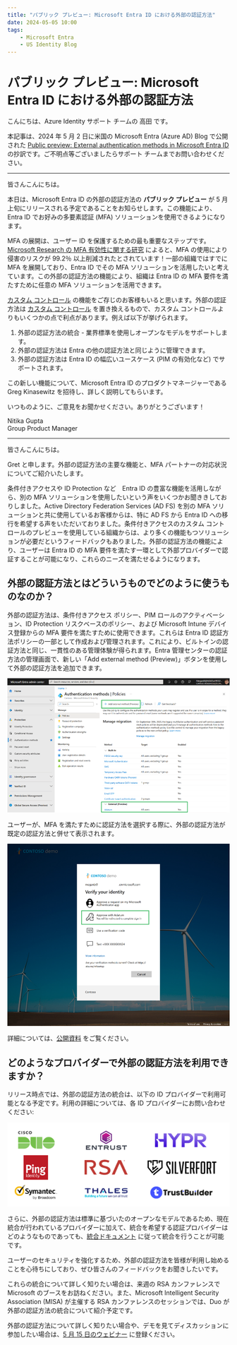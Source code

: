 ```yaml
---
title: "パブリック プレビュー: Microsoft Entra ID における外部の認証方法"
date: 2024-05-05 10:00
tags:
    - Microsoft Entra
    - US Identity Blog
---
```


# パブリック プレビュー: Microsoft Entra ID における外部の認証方法

こんにちは、Azure Identity サポート チームの 高田 です。

本記事は、2024 年 5 月 2 日に米国の Microsoft Entra (Azure AD) Blog で公開された [Public preview: External authentication methods in Microsoft Entra ID](https://techcommunity.microsoft.com/t5/microsoft-entra-blog/public-preview-external-authentication-methods-in-microsoft/ba-p/4078808) の抄訳です。ご不明点等ございましたらサポート チームまでお問い合わせください。

----

皆さんこんにちは。

本日は、Microsoft Entra ID の外部の認証方法の **パブリック プレビュー** が 5 月上旬にリリースされる予定であることをお知らせします。この機能により、Entra ID でお好みの多要素認証 (MFA) ソリューションを使用できるようになります。

MFA の展開は、ユーザー ID を保護するための最も重要なステップです。[Microsoft Research の MFA 有効性に関する研究](https://www.microsoft.com/en-us/research/publication/how-effective-is-multifactor-authentication-at-deterring-cyberattacks/) によると、MFA の使用により侵害のリスクが 99.2％ 以上削減されたとされています！一部の組織ではすでに MFA を展開しており、Entra ID でその MFA ソリューションを活用したいと考えています。この外部の認証方法の機能により、組織は Entra ID の MFA 要件を満たすために任意の MFA ソリューションを活用できます。

[カスタム コントロール](https://learn.microsoft.com/ja-jp/entra/identity/conditional-access/controls) の機能をご存じのお客様もいると思います。外部の認証方法は [カスタム コントロール](https://techcommunity.microsoft.com/t5/microsoft-entra-blog/upcoming-changes-to-custom-controls/ba-p/1144696) を置き換えるもので、カスタム コントロールよりもいくつかの点で利点があります。例えば以下が挙げられます。

1. 外部の認証方法の統合 - 業界標準を使用しオープンなモデルをサポートします。
2. 外部の認証方法は Entra の他の認証方法と同じように管理できます。
3. 外部の認証方法は Entra ID の幅広いユースケース (PIM の有効化など) でサポートされます。

この新しい機能について、Microsoft Entra ID のプロダクトマネージャーである Greg Kinasewitz を招待し、詳しく説明してもらいます。

いつものように、ご意見をお聞かせください。ありがとうございます！

Nitika Gupta  
Group Product Manager

----

皆さんこんにちは。

Gret と申します。外部の認証方法の主要な機能と、MFA パートナーの対応状況についてご紹介いたします。

条件付きアクセスや ID Protection など　Entra ID の豊富な機能を活用しながら、別の MFA ソリューションを使用したいという声をいくつかお聞ききしておりしました。Active Directory Federation Services (AD FS) を別の MFA ソリューションと共に使用しているお客様からは、特に AD FS から Entra ID への移行を希望する声をいただいておりました。条件付きアクセスのカスタム コントロールのプレビューを使用している組織からは、より多くの機能もつソリューションが必要だというフィードバックもありました。外部の認証方法の機能により、ユーザーは Entra ID の MFA 要件を満たす一環として外部プロバイダーで認証することが可能になり、これらのニーズを満たせるようになります。

## 外部の認証方法とはどういうものでどのように使うものなのか？

外部の認証方法は、条件付きアクセス ポリシー、PIM ロールのアクティベーション、ID Protection リスクベースのポリシー、および Microsoft Intune デバイス登録からの MFA 要件を満たすために使用できます。これらは Entra ID 認証方法ポリシーの一部として作成および管理されます。これにより、ビルトインの認証方法と同じ、一貫性のある管理体験が得られます。Entra 管理センターの認証方法の管理画面で、新しい「Add external method (Preview)」ボタンを使用して外部の認証方法を追加できます。

![図 1: 外部の認証方法が追加され認証方法ポリシーの管理画面に表示されている様子です。](./public-preview-external-authentication-methods-in-microsoft/pic1.png)

ユーザーが、MFA を満たすために認証方法を選択する際に、外部の認証方法が既定の認証方法と併せて表示されます。

![図 2: サインインの際に既定の認証方法に加えて、外部の認証方法が表示されている様子です。](./public-preview-external-authentication-methods-in-microsoft/pic2.png)

詳細については、[公開資料](https://learn.microsoft.com/ja-jp/entra/identity/authentication/how-to-authentication-external-method-manage) をご覧ください。

## どのようなプロバイダーで外部の認証方法を利用できますか？

リリース時点では、外部の認証方法の統合は、以下の ID プロバイダーで利用可能となる予定です。利用の詳細については、各 ID プロバイダーにお問い合わせください:

![](./public-preview-external-authentication-methods-in-microsoft/pic3.png)

さらに、外部の認証方法は標準に基づいたのオープンなモデルであるため、現在統合が行われているプロバイダーに加えて、統合を希望する認証プロバイダーはどのようなものであっても、[統合ドキュメント](https://aka.ms/EAM-Integration-Docs) に従って統合を行うことが可能です。

ユーザーのセキュリティを強化するため、外部の認証方法を皆様が利用し始めることを心待ちにしており、ぜひ皆さんのフィードバックをお聞きしたいです。

これらの統合について詳しく知りたい場合は、来週の RSA カンファレンスで Microsoft のブースをお訪ねください。また、Microsoft Intelligent Security Association (MISA) が主催する RSA カンファレンスのセッションでは、Duo が外部の認証方法の統合について紹介予定です。

外部の認証方法について詳しく知りたい場合や、デモを見てディスカッションに参加したい場合は、[5 月 15 日のウェビナー](https://aka.ms/EAM/Register) に登録ください。
